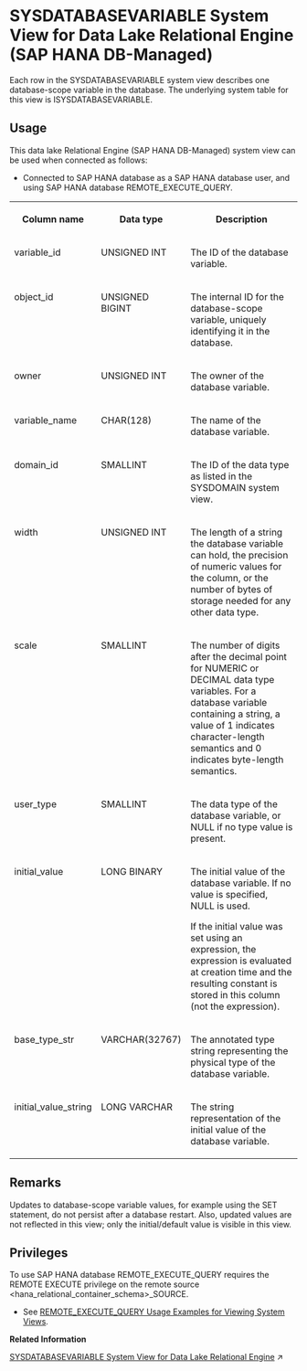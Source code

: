 <!-- loio70e155b239d843ad931a10abffaab86c -->

# SYSDATABASEVARIABLE System View for Data Lake Relational Engine \(SAP HANA DB-Managed\)

Each row in the SYSDATABASEVARIABLE system view describes one database-scope variable in the database. The underlying system table for this view is ISYSDATABASEVARIABLE.



## Usage

This data lake Relational Engine \(SAP HANA DB-Managed\) system view can be used when connected as follows:

-   Connected to SAP HANA database as a SAP HANA database user, and using SAP HANA database REMOTE\_EXECUTE\_QUERY.





<table>
<tr>
<th valign="top">

Column name

</th>
<th valign="top">

Data type

</th>
<th valign="top">

Description

</th>
</tr>
<tr>
<td valign="top">

variable\_id

</td>
<td valign="top">

UNSIGNED INT

</td>
<td valign="top">

The ID of the database variable.

</td>
</tr>
<tr>
<td valign="top">

object\_id

</td>
<td valign="top">

UNSIGNED BIGINT

</td>
<td valign="top">

The internal ID for the database-scope variable, uniquely identifying it in the database.

</td>
</tr>
<tr>
<td valign="top">

owner

</td>
<td valign="top">

UNSIGNED INT

</td>
<td valign="top">

The owner of the database variable.

</td>
</tr>
<tr>
<td valign="top">

variable\_name

</td>
<td valign="top">

CHAR\(128\)

</td>
<td valign="top">

The name of the database variable.

</td>
</tr>
<tr>
<td valign="top">

domain\_id

</td>
<td valign="top">

SMALLINT

</td>
<td valign="top">

The ID of the data type as listed in the SYSDOMAIN system view.

</td>
</tr>
<tr>
<td valign="top">

width

</td>
<td valign="top">

UNSIGNED INT

</td>
<td valign="top">

The length of a string the database variable can hold, the precision of numeric values for the column, or the number of bytes of storage needed for any other data type.

</td>
</tr>
<tr>
<td valign="top">

scale

</td>
<td valign="top">

SMALLINT

</td>
<td valign="top">

The number of digits after the decimal point for NUMERIC or DECIMAL data type variables. For a database variable containing a string, a value of 1 indicates character-length semantics and 0 indicates byte-length semantics.

</td>
</tr>
<tr>
<td valign="top">

user\_type

</td>
<td valign="top">

SMALLINT

</td>
<td valign="top">

The data type of the database variable, or NULL if no type value is present.

</td>
</tr>
<tr>
<td valign="top">

initial\_value

</td>
<td valign="top">

LONG BINARY

</td>
<td valign="top">

The initial value of the database variable. If no value is specified, NULL is used.

If the initial value was set using an expression, the expression is evaluated at creation time and the resulting constant is stored in this column \(not the expression\).

</td>
</tr>
<tr>
<td valign="top">

base\_type\_str

</td>
<td valign="top">

VARCHAR\(32767\)

</td>
<td valign="top">

The annotated type string representing the physical type of the database variable.

</td>
</tr>
<tr>
<td valign="top">

initial\_value\_string

</td>
<td valign="top">

LONG VARCHAR

</td>
<td valign="top">

The string representation of the initial value of the database variable.

</td>
</tr>
</table>



<a name="loio70e155b239d843ad931a10abffaab86c__section_ulg_44j_wrb"/>

## Remarks

Updates to database-scope variable values, for example using the SET statement, do not persist after a database restart. Also, updated values are not reflected in this view; only the initial/default value is visible in this view.



<a name="loio70e155b239d843ad931a10abffaab86c__section_gj1_wy1_4yb"/>

## Privileges

To use SAP HANA database REMOTE\_EXECUTE\_QUERY requires the REMOTE EXECUTE privilege on the remote source <hana\_relational\_container\_schema\>\_SOURCE.

-   See [REMOTE\_EXECUTE\_QUERY Usage Examples for Viewing System Views](https://help.sap.com/docs/SAP_HANA_DATA_LAKE/a898e08b84f21015969fa437e89860c8/ada51c0074354a5f99b60c14cffb653c.html).

**Related Information**  


[SYSDATABASEVARIABLE System View for Data Lake Relational Engine](https://help.sap.com/viewer/19b3964099384f178ad08f2d348232a9/2024_1_QRC/en-US/4e5f2244dbb9401592a7e6346198afa0.html "Each row in the SYSDATABASEVARIABLE system view describes one database-scope variable in the database. The underlying system table for this view is ISYSDATABASEVARIABLE.") :arrow_upper_right:


